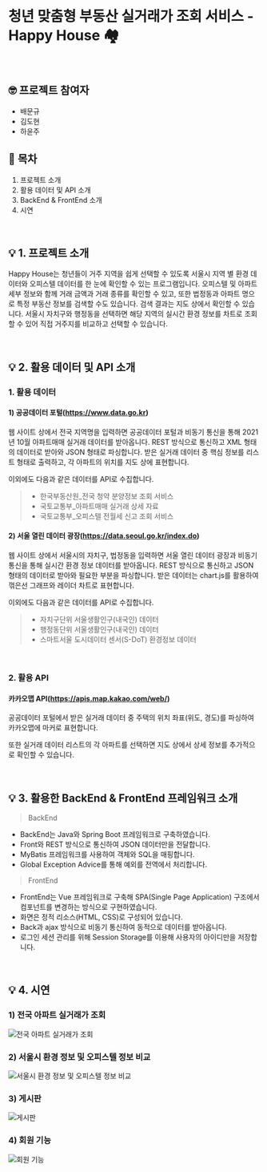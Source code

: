 # 청년 맞춤형 부동산 실거래가 조회 서비스 - Happy House 🏘

<br>

## 🤓 프로젝트 참여자

- 배문규
- 김도현
- 하윤주


## 📌 목차

1. 프로젝트 소개
2. 활용 데이터 및 API 소개
3. BackEnd & FrontEnd 소개
4. 시연

<br>

## 💡 1. 프로젝트 소개

Happy House는 청년들이 거주 지역을 쉽게 선택할 수 있도록 서울시 지역 별 환경 데이터와 오피스텔 데이터를 한 눈에 확인할 수 있는 프로그램입니다. 오피스텔 및 아파트 세부 정보와 함께 거래 금액과 거래 종류를 확인할 수 있고, 또한 법정동과 아파트 명으로 특정 부동산 정보를 검색할 수도 있습니다. 검색 결과는 지도 상에서 확인할 수 있습니다. 서울시 자치구와 행정동을 선택하면 해당 지역의 실시간 환경 정보를 차트로 조회할 수 있어 직접 거주지를 비교하고 선택할 수 있습니다.

<br>

## 💡 2. 활용 데이터 및 API 소개

### 1. 활용 데이터

#### 1) 공공데이터 포털(https://www.data.go.kr)

웹 사이트 상에서 전국 지역명을 입력하면 공공데이터 포털과 비동기 통신을 통해 2021년 10월 아파트매매 실거래 데이터를 받아옵니다. REST 방식으로 통신하고 XML 형태의 데이터로 받아와 JSON 형태로 파싱합니다. 받은 실거래 데이터 중 핵심 정보를 리스트 형태로 출력하고, 각 아파트의 위치를 지도 상에 표현합니다.

이외에도 다음과 같은 데이터를 API로 수집합니다.

> - 한국부동산원_전국 청약 분양정보 조회 서비스
> - 국토교통부_아파트매매 실거래 상세 자료
> - 국토교통부_오피스텔 전월세 신고 조회 서비스

#### 2) 서울 열린 데이터 광장(https://data.seoul.go.kr/index.do)

웹 사이트 상에서 서울시의 자치구, 법정동을 입력하면 서울 열린 데이터 광장과 비동기 통신을 통해 실시간 환경 정보 데이터를 받아옵니다. REST 방식으로 통신하고 JSON 형태의 데이터로 받아와 필요한 부분을 파싱합니다. 받은 데이터는 chart.js를 활용하여 꺾은선 그래프와 레이더 차트로 표현합니다.

이외에도 다음과 같은 데이터를 API로 수집합니다.

> - 자치구단위 서울생활인구(내국인) 데이터
> - 행정동단위 서울생활인구(내국인) 데이터
> - 스마트서울 도시데이터 센서(S-DoT) 환경정보 데이터

<br>

### 2. 활용 API

#### 카카오맵 API(https://apis.map.kakao.com/web/)

공공데이터 포털에서 받은 실거래 데이터 중 주택의 위치 좌표(위도, 경도)를 파싱하여 카카오맵에 마커로 표현합니다.

또한 실거래 데이터 리스트의 각 아파트를 선택하면 지도 상에서 상세 정보를 추가적으로 확인할 수 있습니다.

<br>

## 💡 3. 활용한 BackEnd & FrontEnd 프레임워크 소개

> BackEnd

- BackEnd는 Java와 Spring Boot 프레임워크로 구축하였습니다.
- Front와 REST 방식으로 통신하여 JSON 데이터만을 전달합니다.
- MyBatis 프레임워크를 사용하여 객체와 SQL을 매핑합니다.
- Global Exception Advice를 통해 예외를 전역에서 처리합니다.

> FrontEnd

- FrontEnd는 Vue 프레임워크로 구축해 SPA(Single Page Application) 구조에서 컴포넌트를 변경하는 방식으로 구현하였습니다.
- 화면은 정적 리소스(HTML, CSS)로 구성되어 있습니다.
- Back과 ajax 방식으로 비동기 통신하여 동적으로 데이터를 받아옵니다.
- 로그인 세션 관리를 위해 Session Storage를 이용해 사용자의 아이디만을 저장합니다.

<br>

## 💡 4. 시연

### 1) 전국 아파트 실거래가 조회

![전국 아파트 실거래가 조회](./images/price.gif)

### 2) 서울시 환경 정보 및 오피스텔 정보 비교

![서울시 환경 정보 및 오피스텔 정보 비교](./images/chart.gif)

### 3) 게시판

![게시판](./images/board.gif)

### 4) 회원 기능

![회원 기능](./images/user.gif)
